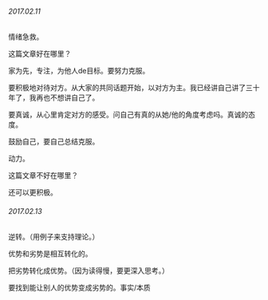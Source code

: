 ###### 2017.02.11

情绪急救。

这篇文章好在哪里？

家为先，专注，为他人de目标。要努力克服。

要积极地对待对方。从大家的共同话题开始，以对方为主。我已经讲自己讲了三十年了，我再也不想讲自己了。

要真诚，从心里肯定对方的感受。问自己有真的从她/他的角度考虑吗。真诚的态度。

鼓励自己，要自己总结克服。

动力。

这篇文章不好在哪里？

还可以更积极。

###### 2017.02.13

逆转。（用例子来支持理论。）

优势和劣势是相互转化的。

把劣势转化成优势。（因为读得慢，要更深入思考。）

要找到能让别人的优势变成劣势的。事实/本质
